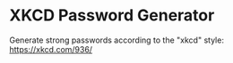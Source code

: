 # XKCD Password Generator

Generate strong passwords according to the "xkcd" style: https://xkcd.com/936/